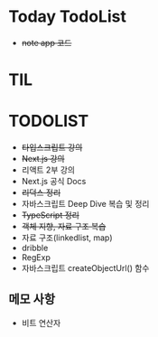 # Today TodoList

- ~~note app 코드~~

# TIL

# TODOLIST

- ~~타입스크립트 강의~~
- ~~Next.js 강의~~
- 리액트 2부 강의
- Next.js 공식 Docs
- ~~리덕스 정리~~
- 자바스크립트 Deep Dive 복습 및 정리
- ~~TypeScript 정리~~
- ~~객체 지향, 자료 구조 복습~~
- 자료 구조(linkedlist, map)
- dribble
- RegExp
- 자바스크립트 createObjectUrl() 함수

## 메모 사항

- 비트 연산자
